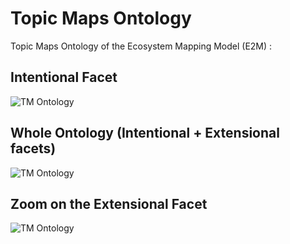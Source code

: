 Topic Maps Ontology
==

Topic Maps Ontology of the Ecosystem Mapping Model (E2M) :

Intentional Facet
-
![TM Ontology](https://github.com/iPlumb3r/EcosystemMappingModel/blob/master/images/TM_Ontology%40E2M-i_2020-02-27.png)


Whole Ontology (Intentional + Extensional facets)
-

![TM Ontology](https://github.com/iPlumb3r/EcosystemMappingModel/blob/master/images/TM_Ontology%40E2M_2020-02-27.png)


Zoom on the Extensional Facet
-

![TM Ontology](https://github.com/iPlumb3r/EcosystemMappingModel/blob/master/images/TM_Ontology%40E2M-e_2020-02-27.png)
